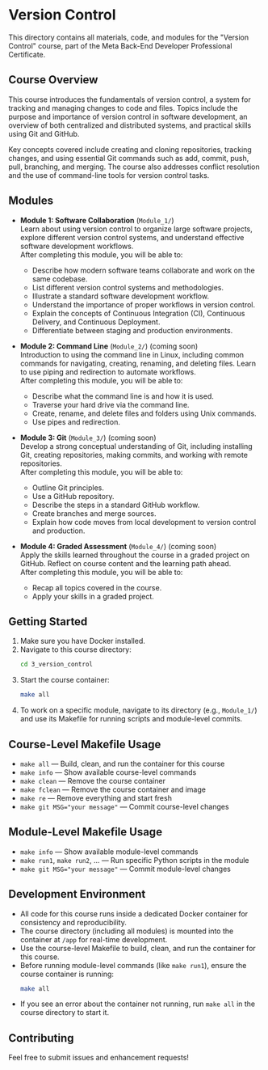 # Version Control 

This directory contains all materials, code, and modules for the "Version Control" course, part of the Meta Back-End Developer Professional Certificate.

## Course Overview
This course introduces the fundamentals of version control, a system for tracking and managing changes to code and files. Topics include the purpose and importance of version control in software development, an overview of both centralized and distributed systems, and practical skills using Git and GitHub.

Key concepts covered include creating and cloning repositories, tracking changes, and using essential Git commands such as add, commit, push, pull, branching, and merging. The course also addresses conflict resolution and the use of command-line tools for version control tasks.

## Modules
- **Module 1: Software Collaboration** (`Module_1/`)  
  Learn about using version control to organize large software projects, explore different version control systems, and understand effective software development workflows.  
  After completing this module, you will be able to:
  - Describe how modern software teams collaborate and work on the same codebase.
  - List different version control systems and methodologies.
  - Illustrate a standard software development workflow.
  - Understand the importance of proper workflows in version control.
  - Explain the concepts of Continuous Integration (CI), Continuous Delivery, and Continuous Deployment.
  - Differentiate between staging and production environments.

- **Module 2: Command Line** (`Module_2/`) (coming soon)  
  Introduction to using the command line in Linux, including common commands for navigating, creating, renaming, and deleting files. Learn to use piping and redirection to automate workflows.  
  After completing this module, you will be able to:
  - Describe what the command line is and how it is used.
  - Traverse your hard drive via the command line.
  - Create, rename, and delete files and folders using Unix commands.
  - Use pipes and redirection.

- **Module 3: Git** (`Module_3/`) (coming soon)  
  Develop a strong conceptual understanding of Git, including installing Git, creating repositories, making commits, and working with remote repositories.  
  After completing this module, you will be able to:
  - Outline Git principles.
  - Use a GitHub repository.
  - Describe the steps in a standard GitHub workflow.
  - Create branches and merge sources.
  - Explain how code moves from local development to version control and production.

- **Module 4: Graded Assessment** (`Module_4/`) (coming soon)  
  Apply the skills learned throughout the course in a graded project on GitHub. Reflect on course content and the learning path ahead.  
  After completing this module, you will be able to:
  - Recap all topics covered in the course.
  - Apply your skills in a graded project.

## Getting Started
1. Make sure you have Docker installed.
2. Navigate to this course directory:
   ```sh
   cd 3_version_control
   ```
3. Start the course container:
   ```sh
   make all
   ```
4. To work on a specific module, navigate to its directory (e.g., `Module_1/`) and use its Makefile for running scripts and module-level commits.

## Course-Level Makefile Usage
- `make all` — Build, clean, and run the container for this course
- `make info` — Show available course-level commands
- `make clean` — Remove the course container
- `make fclean` — Remove the course container and image
- `make re` — Remove everything and start fresh
- `make git MSG="your message"` — Commit course-level changes

## Module-Level Makefile Usage
- `make info` — Show available module-level commands
- `make run1`, `make run2`, ... — Run specific Python scripts in the module
- `make git MSG="your message"` — Commit module-level changes

## Development Environment
- All code for this course runs inside a dedicated Docker container for consistency and reproducibility.
- The course directory (including all modules) is mounted into the container at `/app` for real-time development.
- Use the course-level Makefile to build, clean, and run the container for this course.
- Before running module-level commands (like `make run1`), ensure the course container is running:
  ```sh
  make all
  ```
- If you see an error about the container not running, run `make all` in the course directory to start it. 

## Contributing
Feel free to submit issues and enhancement requests!